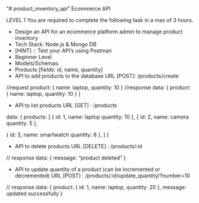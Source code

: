 "# product_inventory_api" 
Ecommerce API

LEVEL 1
You are required to complete the following task in a max of 3 hours.

- Design an API for an ecommerce platform admin to manage product inventory
- Tech Stack: Node.js &amp; Mongo DB
- [HINT] :: Test your API’s using Postman
- Beginner Level
- Models/Schemas:
- Products [fields: id, name, quantity]
- API to add products to the database
URL [POST]: /products/create

//request
product: {
name: laptop,
quantity: 10
}
//response
data: {
product: {
name: laptop,
quantity: 10
}
}
- API to list products
URL [GET] : /products

data: {
products: [
{
id: 1,
name: laptop
quantity: 10
},
{
id: 2,
name: camera
quantity: 5
},

{
id: 3,
name: smartwatch
quantity: 8
},
]
}
- API to delete products
URL [DELETE] : /products/:id

// response
data: {
message: “product deleted”
}

- API to update quantity of a product (can be incremented or decremented)
URL [POST] : /products/:id/update_quantity/?number=10

// response
data: {
product: {
id: 1,
name: laptop,
quantity: 20
},
message: updated successfully
}

